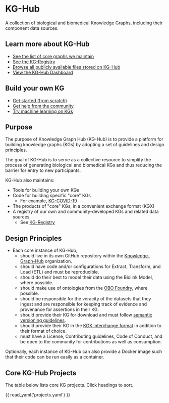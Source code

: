 # KG-Hub

A collection of biological and biomedical Knowledge Graphs, including their component data sources.

## Learn more about KG-Hub

- [See the list of core graphs we maintain](https://kghub.io/MANIFEST.yaml)
- [See the KG-Registry](https://kghub.org/kg-registry/)
- [Browse all publicly available files stored on KG-Hub](https://kghub.io/)
- [View the KG-Hub Dashboard](http://kghub.org/kg-hub-dashboard/)

## Build your own KG

- [Get started (from scratch)](https://github.com/Knowledge-Graph-Hub/knowledge-graph-hub-support/blob/main/kg-hub-tutorials/KG-Hub%20Tutorial%201%20-%20Getting%20Started.ipynb)
- [Get help from the community](https://github.com/Knowledge-Graph-Hub/knowledge-graph-hub-support)
- [Try machine learning on KGs](https://github.com/Knowledge-Graph-Hub/knowledge-graph-hub-support/blob/main/kg-hub-tutorials/KG-Hub%20Tutorial%203%20-%20Link%20Prediction%20and%20More%20Graph%20Machine%20Learning.ipynb)

## Purpose

The purpose of Knowledge Graph Hub (KG-Hub) is to provide a platform for building knowledge graphs (KGs) by adopting a set of guidelines and design principles.

The goal of KG-Hub is to serve as a collective resource to simplify the process of generating biological and biomedical KGs and thus reducing the barrier for entry to new participants.

KG-Hub also maintains:

- Tools for building your own KGs
- Code for building specific "core" KGs
  - For example, [KG-COVID-19](https://github.com/Knowledge-Graph-Hub/kg-covid-19)
- The products of "core" KGs, in a convenient exchange format (KGX)
- A registry of our own and community-developed KGs and related data sources
  - See [KG-Registry](https://kghub.org/kg-registry/)

## Design Principles

- Each core instance of KG-Hub,
  - should live in its own GitHub repository within the [Knowledge-Graph-Hub](https://github.com/Knowledge-Graph-Hub/) organization.
  - should have code and/or configurations for Extract, Transform, and Load (ETL) and must be reproducible.
  - should do their best to model their data using the Biolink Model, where possible.
  - should make use of ontologies from the [OBO Foundry](http://www.obofoundry.org/), where possible.
  - should be responsible for the veracity of the datasets that they ingest and are responsible for keeping track of evidence and provenance for assertions in their KG.
  - should provide their KG for download and must follow [semantic versioning guidelines](https://semver.org/).
  - should provide their KG in the [KGX interchange format](https://github.com/NCATS-Tangerine/kgx/blob/master/data-preparation.md) in addition to their format of choice.
  - must have a License, Contributing guidelines, Code of Conduct, and be open to the community for contributions as well as consumption.

Optionally, each instance of KG-Hub can also provide a Docker image such that their code can be run easily as a container.

## Core KG-Hub Projects

The table below lists core KG projects. Click headings to sort.

{{ read_yaml('projects.yaml') }}
